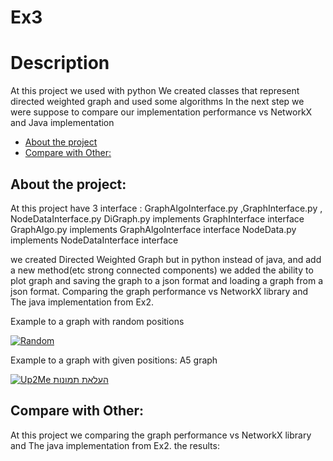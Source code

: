 # Ex3

# Description
At this project we used with python 
We created classes that represent directed weighted graph and used some algorithms
In the next step we were suppose to compare our implementation performance vs NetworkX and Java implementation

* [About the project](#p1)
* [Compare with Other:](#p2)


<a name="p1"></a>
## About the project:
At this project have 3 interface : GraphAlgoInterface.py ,GraphInterface.py , NodeDataInterface.py
DiGraph.py implements GraphInterface interface 
GraphAlgo.py implements GraphAlgoInterface interface
NodeData.py implements NodeDataInterface interface

we created Directed Weighted Graph but in python instead of java, and add a new method(etc strong connected components)
we added the ability to plot graph and saving the graph to a json format and loading a graph from a json format.
Comparing the graph performance vs NetworkX library and The java implementation from Ex2.


Example to a graph with random positions

<a href='https://postimages.org/' target='_blank'><img src='https://i.postimg.cc/kMRyY7vg/Random.jpg' border='0' alt='Random'/></a>

Example to a graph with given positions:
A5 graph

<a href="http://www.up2me.co.il/v.php?file=27281532.png"><img src="http://www.up2me.co.il/thumbs/27281532.png" alt="Up2Me העלאת תמונות"  border="0" /></a>



<a name="p2"></a>
## Compare with Other:

At this project we comparing the graph performance vs NetworkX library and The java implementation from Ex2.
the results:




